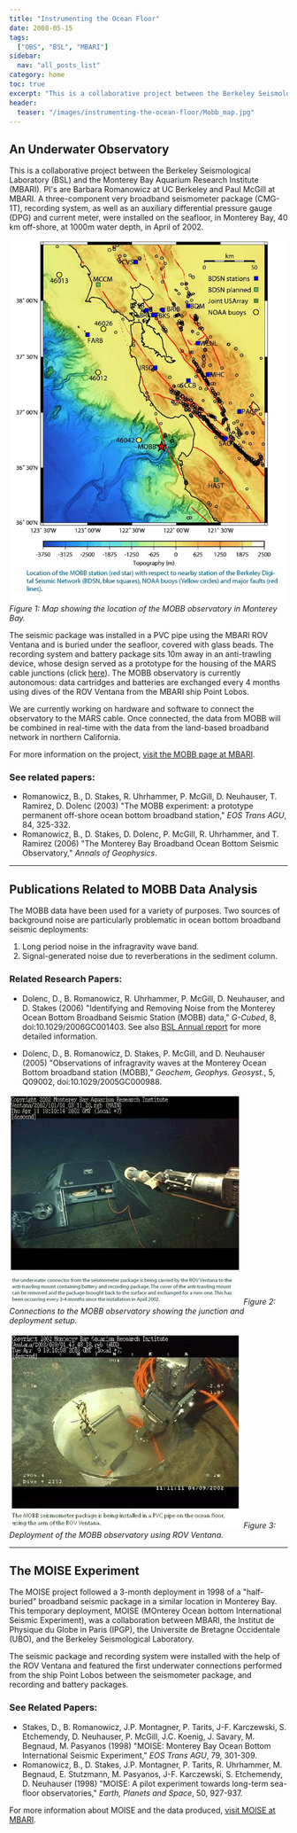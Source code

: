 ```yaml
---
title: "Instrumenting the Ocean Floor"
date: 2008-05-15
tags:
  ["OBS", "BSL", "MBARI"]
sidebar:
  nav: "all_posts_list"
category: home
toc: true
excerpt: "This is a collaborative project between the Berkeley Seismological Laboratory (BSL) and the Monterey Bay Aquarium Research Institute (MBARI)"
header:
  teaser: "/images/instrumenting-the-ocean-floor/Mobb_map.jpg"
---
```


## An Underwater Observatory

This is a collaborative project between the Berkeley Seismological Laboratory (BSL) and the Monterey Bay Aquarium Research Institute (MBARI). PI's are Barbara Romanowicz at UC Berkeley and Paul McGill at MBARI. A three-component very broadband seismometer package (CMG-1T), recording system, as well as an auxiliary differential pressure gauge (DPG) and current meter, were installed on the seafloor, in Monterey Bay, 40 km off-shore, at 1000m water depth, in April of 2002.

![MOBB map](/images/instrumenting-the-ocean-floor/Mobb_map.jpg)
*Figure 1: Map showing the location of the MOBB observatory in Monterey Bay.*

The seismic package was installed in a PVC pipe using the MBARI ROV Ventana and is buried under the seafloor, covered with glass beads. The recording system and battery package sits 10m away in an anti-trawling device, whose design served as a prototype for the housing of the MARS cable junctions (click [here](http://www.mbari.org/mars/)). The MOBB observatory is currently autonomous: data cartridges and batteries are exchanged every 4 months using dives of the ROV Ventana from the MBARI ship Point Lobos.

We are currently working on hardware and software to connect the observatory to the MARS cable. Once connected, the data from MOBB will be combined in real-time with the data from the land-based broadband network in northern California.

For more information on the project, [visit the MOBB page at MBARI](http://www.mbari.org/mars/science/MOBB/).

### See related papers:

- Romanowicz, B., D. Stakes, R. Uhrhammer, P. McGill, D. Neuhauser, T. Ramirez, D. Dolenc (2003) "The MOBB experiment: a prototype permanent off-shore ocean bottom broadband station," *EOS Trans AGU*, 84, 325-332.
- Romanowicz, B., D. Stakes, D. Dolenc, P. McGill, R. Uhrhammer, and T. Ramirez (2006) "The Monterey Bay Broadband Ocean Bottom Seismic Observatory," *Annals of Geophysics*.

---

## Publications Related to MOBB Data Analysis

The MOBB data have been used for a variety of purposes. Two sources of background noise are particularly problematic in ocean bottom broadband seismic deployments:

1. Long period noise in the infragravity wave band.
2. Signal-generated noise due to reverberations in the sediment column.

### Related Research Papers:

- Dolenc, D., B. Romanowicz, R. Uhrhammer, P. McGill, D. Neuhauser, and D. Stakes (2006) "Identifying and Removing Noise from the Monterey Ocean Bottom Broadband Seismic Station (MOBB) data," *G-Cubed*, 8, doi:10.1029/2006GC001403. See also [BSL Annual report](http://seismo.berkeley.edu/annual_report/ar06_07/node73.html) for more detailed information.

- Dolenc, D., B. Romanowicz, D. Stakes, P. McGill, and D. Neuhauser (2005) "Observations of infragravity waves at the Monterey Ocean Bottom broadband station (MOBB)," *Geochem, Geophys. Geosyst.*, 5, Q09002, doi:10.1029/2005GC000988.

![MOBB Connections](/images/instrumenting-the-ocean-floor/Mobb_connect-large.jpg)
*Figure 2: Connections to the MOBB observatory showing the junction and deployment setup.*

![Deployment](/images/instrumenting-the-ocean-floor/Deploy1-large.jpg)
*Figure 3: Deployment of the MOBB observatory using ROV Ventana.*

---

## The MOISE Experiment

The MOISE project followed a 3-month deployment in 1998 of a "half-buried" broadband seismic package in a similar location in Monterey Bay. This temporary deployment, MOISE (MOnterey Ocean bottom International Seismic Experiment), was a collaboration between MBARI, the Institut de Physique du Globe in Paris (IPGP), the Universite de Bretagne Occidentale (UBO), and the Berkeley Seismological Laboratory.

The seismic package and recording system were installed with the help of the ROV Ventana and featured the first underwater connections performed from the ship Point Lobos between the seismometer package, and recording and battery packages.

### See Related Papers:

- Stakes, D., B. Romanowicz, J.P. Montagner, P. Tarits, J-F. Karczewski, S. Etchemendy, D. Neuhauser, P. McGill, J.C. Koenig, J. Savary, M. Begnaud, M. Pasyanos (1998) "MOISE: Monterey Bay Ocean Bottom International Seismic Experiment," *EOS Trans AGU*, 79, 301-309.
- Romanowicz, B., D. Stakes, J.P. Montagner, P. Tarits, R. Uhrhammer, M. Begnaud, E. Stutzmann, M. Pasyanos, J-F. Karczewski, S. Etchemendy, D. Neuhauser (1998) "MOISE: A pilot experiment towards long-term sea-floor observatories," *Earth, Planets and Space*, 50, 927-937.

For more information about MOISE and the data produced, [visit MOISE at MBARI](http://www.mbari.org/mars/science/MOBB/moise.html).

